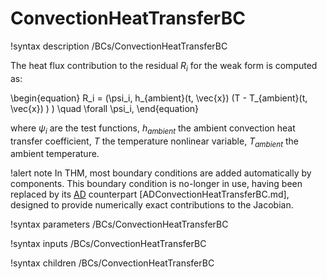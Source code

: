 # ConvectionHeatTransferBC

!syntax description /BCs/ConvectionHeatTransferBC

The heat flux contribution to the residual $R_i$ for the weak form is computed as:

\begin{equation}
R_i = (\psi_i, h_{ambient}(t, \vec{x}) (T - T_{ambient}(t, \vec{x}) ) ) \quad \forall \psi_i,
\end{equation}

where $\psi_i$ are the test functions, $h_{ambient}$ the ambient convection heat transfer coefficient, $T$ the temperature nonlinear
variable, $T_{ambient}$ the ambient temperature.

!alert note
In THM, most boundary conditions are added automatically by components. This boundary condition is no-longer in use, having
been replaced by its [AD](automatic_differentiation/index.md) counterpart [ADConvectionHeatTransferBC.md],
designed to provide numerically exact contributions to the Jacobian.

!syntax parameters /BCs/ConvectionHeatTransferBC

!syntax inputs /BCs/ConvectionHeatTransferBC

!syntax children /BCs/ConvectionHeatTransferBC
